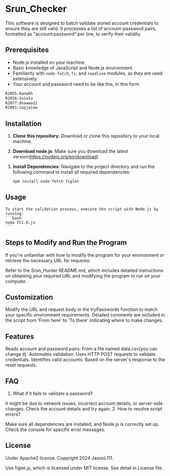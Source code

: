 # Srun_Checker

This software is designed to batch validate stored account credentials to ensure they are still valid. It processes a list of account-password pairs, formatted as "account:password" per line, to verify their validity.

## Prerequisites

- Node.js installed on your machine.
- Basic knowledge of JavaScript and Node.js environment.
- Familiarity with `node-fetch`, `fs`, and `readline` modules, as they are used extensively.
- Your account and password need to be like this, in this form.
```bash
R2055:8anwkh
R2056:2uio1u
R2077:dnawwa12
R2081:iopjaiow
```

## Installation

1. **Clone this repository**:
   Download or clone this repository to your local machine.

2. **Download node.js**:
    Make sure you download the latest version(https://nodejs.org/en/download)

3. **Install Dependencies**:
   Navigate to the project directory and run the following command to install all required dependencies:

   ```bash
   npm install node-fetch figlet
   ```
## Usage
    To start the validation process, execute the script with Node.js by running:
    ```bash
    node TC1.0.js
    ```
## Steps to Modify and Run the Program
If you're unfamiliar with how to modify the program for your environment or retrieve the necessary URL for requests:

Refer to the Srun_Hunter README.md, which includes detailed instructions on obtaining your required URL and modifying the program to run on your computer.

## Customization
Modify the URL and request body in the tryPasswords function to match your specific environment requirements. Detailed comments are included in the script from 'From here' to 'To there' indicating where to make changes.

## Features
Reads account and password pairs: From a file named data.csv(you can change it).
Automates validation: Uses HTTP POST requests to validate credentials.
Identifies valid accounts: Based on the server's response to the reset requests.
## FAQ
1. What if it fails to validate a password?

It might be due to network issues, incorrect account details, or server-side changes. Check the account details and try again.
2. How to resolve script errors?

Make sure all dependencies are installed, and Node.js is correctly set up. Check the console for specific error messages.

## License

Under Apache2 license. Copyright 2024 JasonL111.

Use figlet.js, which is licensed under MIT license. See detail in License file.
